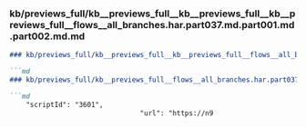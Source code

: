 ### kb/previews_full/kb__previews_full__kb__previews_full__kb__previews_full__flows__all_branches.har.part037.md.part001.md.part002.md.md

```md
### kb/previews_full/kb__previews_full__kb__previews_full__flows__all_branches.har.part037.md.part001.md.part002.md

```md
### kb/previews_full/kb__previews_full__flows__all_branches.har.part037.md.part001.md (part 002)

```md
    "scriptId": "3601",
                                "url": "https://n9
```

```

```

```
